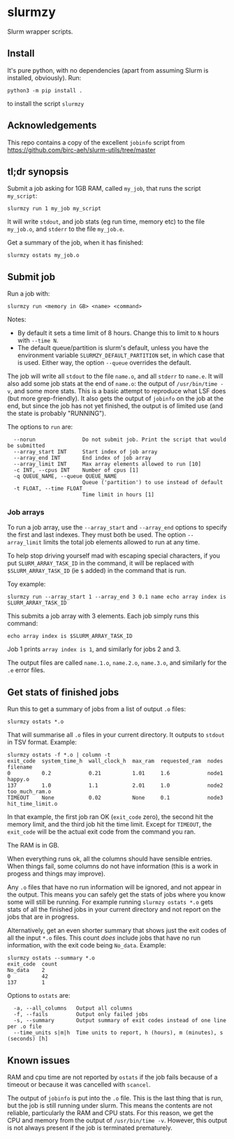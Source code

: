 # slurmzy

Slurm wrapper scripts.


## Install

It's pure python, with no dependencies (apart from assuming Slurm
is installed, obviously). Run:

```
python3 -m pip install .
```

to install the script `slurmzy`


## Acknowledgements

This repo contains a copy of the excellent `jobinfo` script from
https://github.com/birc-aeh/slurm-utils/tree/master

## tl;dr synopsis

Submit a job asking for 1GB RAM, called `my_job`, that runs the script
`my_script`:

```
slurmzy run 1 my_job my_script
```

It will write `stdout`, and job stats (eg run time, memory etc) to the file
`my_job.o`, and `stderr` to the file `my_job.e`.

Get a summary of the job, when it has finished:

```
slurmzy ostats my_job.o
```


## Submit job

Run a job with:

```
slurmzy run <memory in GB> <name> <command>
```

Notes:

* By default it sets a time limit of 8 hours. Change this to limit to
  `N` hours  with `--time N`.
* The default queue/partition is slurm's default, unless you have
  the environment variable `SLURMZY_DEFAULT_PARTITION` set, in which case
  that is used. Either way, the option `--queue` overrides the default.


The job will write all `stdout` to the file `name.o`, and all `stderr` to
`name.e`. It will also add some job stats at the end of `name.o`: the output
of `/usr/bin/time -v`, and some more stats. This is a basic attempt to
reproduce what LSF does (but more grep-friendly). It also gets the
output of `jobinfo` on the job at the end, but since the job has not
yet finished, the output is of limited use (and the state is probably "RUNNING").


The options to `run` are:

```
  --norun               Do not submit job. Print the script that would be submitted
  --array_start INT     Start index of job array
  --array_end INT       End index of job array
  --array_limit INT     Max array elements allowed to run [10]
  -c INT, --cpus INT    Number of cpus [1]
  -q QUEUE_NAME, --queue QUEUE_NAME
                        Queue ('partition') to use instead of default
  -t FLOAT, --time FLOAT
                        Time limit in hours [1]
```

### Job arrays

To run a job array, use the `--array_start` and `--array_end` options
to specify the first and last indexes. They must both be used.
The option `--array_limit` limits the total job elements allowed to
run at any time.

To help stop driving yourself mad with escaping special characters,
if you put `SLURM_ARRAY_TASK_ID` in the
command, it will be replaced with `$SLURM_ARRAY_TASK_ID` (ie `$` added)
in the command that is run.

Toy example:

```
slurmzy run --array_start 1 --array_end 3 0.1 name echo array index is SLURM_ARRAY_TASK_ID
```

This submits a job array with 3 elements. Each job simply runs this command:

```
echo array index is $SLURM_ARRAY_TASK_ID
```

Job 1 prints `array index is 1`, and similarly for jobs 2 and 3.

The output files are called `name.1.o`, `name.2.o`, `name.3.o`, and similarly
for the `.e` error files.


## Get stats of finished jobs

Run this to get a summary of jobs from a list of output `.o` files:

```
slurmzy ostats *.o
```

That will summarise all `.o` files in your current directory. It outputs
to `stdout` in TSV format. Example:

```
slurmzy ostats -f *.o | column -t
exit_code  system_time_h  wall_clock_h  max_ram  requested_ram  nodes  filename
0          0.2            0.21          1.01     1.6            node1  happy.o
137        1.0            1.1           2.01     1.0            node2  too_much_ram.o
TIMEOUT    None           0.02          None     0.1            node3  hit_time_limit.o
```

In that example, the first job ran OK (`exit_code` zero), the second
hit the memory limit, and the third job hit the time limit.
Except for `TIMEOUT`, the `exit_code` will be the actual exit code from
the command you ran.

The RAM is in GB.

When everything runs ok, all the columns should have sensible entries.
When things fail, some columns do not have information (this is a work
in progess and things may improve).

Any `.o` files that have no run information will be ignored, and not
appear in the output. This means you can safely get the stats of
jobs where you know some will still be running. For example
running `slurmzy ostats *.o` gets stats of all the finished
jobs in your current directory and not report on the jobs that are
in progress.

Alternatively, get an even shorter summary that shows just the exit
codes of all the input `*.o` files. This count _does_ include jobs that
have no run information, with the exit code being `No_data`. Example:

```
slurmzy ostats --summary *.o
exit_code  count
No_data    2
0          42
137        1
```


Options to `ostats` are:

```
  -a, --all_columns   Output all columns
  -f, --fails         Output only failed jobs
  -s, --summary       Output summary of exit codes instead of one line per .o file
  --time_units s|m|h  Time units to report, h (hours), m (minutes), s (seconds) [h]
```

## Known issues

RAM and cpu time are not reported by `ostats` if the job fails because of a
timeout or because it was cancelled with `scancel`.

The output of `jobinfo` is put into the `.o` file. This is the last thing
that is run, but the job is still running under slurm.
This means the contents are not reliable, particularly the RAM and CPU stats.
For this reason, we get the CPU and memory from the output
of `/usr/bin/time -v`. However, this output is not always present
if the job is terminated prematurely.
